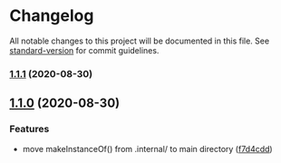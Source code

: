 # Changelog

All notable changes to this project will be documented in this file. See [standard-version](https://github.com/conventional-changelog/standard-version) for commit guidelines.

### [1.1.1](https://github.com/mfields/jsLib/compare/v1.1.0...v1.1.1) (2020-08-30)

## [1.1.0](https://github.com/mfields/jsLib/compare/v1.0.0...v1.1.0) (2020-08-30)


### Features

* move makeInstanceOf() from .internal/ to main directory ([f7d4cdd](https://github.com/mfields/jsLib/commit/f7d4cdd9a5ceeb542857cd4ce31237b5fcf84fec))

